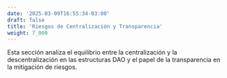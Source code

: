 ```yaml
---
date: '2025-03-09T16:55:34-03:00'
draft: false
title: 'Riesgos de Centralización y Transparencia'
weight: 7_000
---
```


Esta sección analiza el equilibrio entre la centralización y la descentralización en las estructuras DAO y el papel de la transparencia en la mitigación de riesgos.
